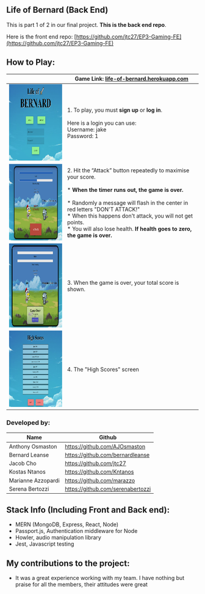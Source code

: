 ## Life of Bernard (Back End)

This is part 1 of 2 in our final project.  **This is the back end repo**.  

Here is the front end repo: [https://github.com/jtc27/EP3-Gaming-FE](https://github.com/jtc27/EP3-Gaming-FE)

## How to Play:
|| Game Link:  [life-of-bernard.herokuapp.com](https://life-of-bernard.herokuapp.com/) |
| -- | -- |
| <img src="https://raw.githubusercontent.com/jtc27/EP3-Gaming-BE/main/img/lob-1.png" height="200"> | 1. To play, you must **sign up** or **log in**. <br><br> Here is a login you can use:<br> Username: jake<br> Password: 1 |
| <img src="https://raw.githubusercontent.com/jtc27/EP3-Gaming-BE/main/img/lob-2.png" height="200"> | 2. Hit the “Attack” button repeatedly to maximise your score. <br><br> * **When the timer runs out, the game is over.** <br><br> * Randomly a message will flash in the center in red letters "DON'T ATTACK!" <br>* When this happens don't attack, you will not get points.  <br>* You will also lose health.  **If health goes to zero, the game is over.** |
|  <img src="https://raw.githubusercontent.com/jtc27/EP3-Gaming-BE/main/img/lob-3.png" height="220">  | 3. When the game is over, your total score is shown. |
|  <img src="https://raw.githubusercontent.com/jtc27/EP3-Gaming-BE/main/img/lob-4.png" height="200">  | 4. The "High Scores" screen |

### Developed by:
| Name | Github |
| -- | -- |
| Anthony Osmaston | https://github.com/AJOsmaston |
| Bernard Leanse | https://github.com/bernardleanse |
| Jacob Cho | https://github.com/jtc27 |
| Kostas Ntanos | https://github.com/Kntanos |
| Marianne Azzopardi | https://github.com/marazzo |
| Serena Bertozzi | https://github.com/serenabertozzi |

## Stack Info (Including Front and Back end):
- MERN (MongoDB, Express, React, Node)
- Passport.js, Authentication middleware for Node
- Howler, audio manipulation library
- Jest, Javascript testing

## My contributions to the project:

- It was a great experience working with my team.  I have nothing but praise for all the members, their attitudes were great


